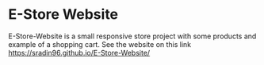 # E-Store Website

E-Store-Website is a small responsive store project with some products and example of a shopping cart.
See the website on this link https://sradin96.github.io/E-Store-Website/
